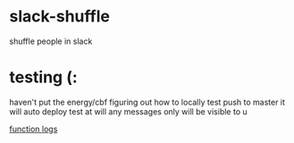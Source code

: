 # slack-shuffle
shuffle people in slack

# testing (:

haven't put the energy/cbf figuring out how to locally test
push to master it will auto deploy
test at will any messages only will be visible to u

[function logs](https://slack-shuffle.thomasin.vercel.app/_logs)
